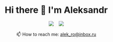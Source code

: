 <h1 align="center"> Hi there 👋 I'm Aleksandr</h1>

<p align="center">
<a href='https://www.linkedin.cn/jobs/search/?geoId=106686604&keywords=%D0%90%D0%BD%D0%B0%D0%BB%D0%B8%D1%82%D0%B8%D0%BA&location=%D0%A1%D0%B0%D0%BD%D0%BA%D1%82-%D0%9F%D0%B5%D1%82%D0%B5%D1%80%D0%B1%D1%83%D1%80%D0%B3%2C%20%D0%A0%D0%BE%D1%81%D1%81%D0%B8%D1%8F'><img src="https://img.shields.io/badge/LinkedIn-0077B5?style=for-the-badge&logo=linkedin&logoColor=white"></a>&nbsp;&nbsp;&nbsp;
<a href='https://www.instagram.com/alek_ro/'><img src="https://img.shields.io/badge/Instagram-E4405F?style=for-the-badge&logo=instagram&logoColor=white"></a>
<p>
<p align="center">
  <g-emoji class="g-emoji" alias="mailbox" fallback-src="https://github.githubassets.com/images/icons/emoji/unicode/1f4eb.png">📫</g-emoji> How to reach me: <a href="mailto:alek_ro@inbox.ru">alek_ro@inbox.ru</a>
</p>
